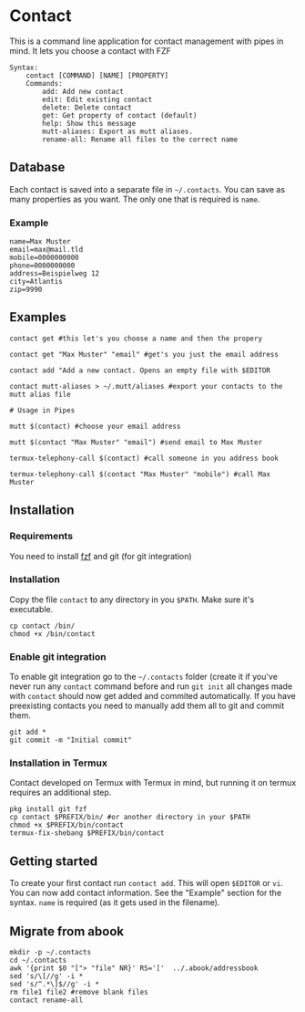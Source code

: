 # Contact

This is a command line application for contact management with pipes in mind. It lets you choose a contact with FZF

```
Syntax:
    contact [COMMAND] [NAME] [PROPERTY]
    Commands:
        add: Add new contact
        edit: Edit existing contact
        delete: Delete contact
        get: Get property of contact (default)
        help: Show this message
        mutt-aliases: Export as mutt aliases.
        rename-all: Rename all files to the correct name
```

## Database

Each contact is saved into a separate file in `~/.contacts`. You can save as many properties as you want. The only one that is required is `name`.

### Example

```
name=Max Muster
email=max@mail.tld
mobile=0000000000
phone=0000000000
address=Beispielweg 12
city=Atlantis
zip=9990
```

## Examples

```
contact get #this let's you choose a name and then the propery

contact get "Max Muster" "email" #get's you just the email address

contact add "Add a new contact. Opens an empty file with $EDITOR

contact mutt-aliases > ~/.mutt/aliases #export your contacts to the mutt alias file

# Usage in Pipes

mutt $(contact) #choose your email address

mutt $(contact "Max Muster" "email") #send email to Max Muster

termux-telephony-call $(contact) #call someone in you address book

termux-telephony-call $(contact "Max Muster" "mobile") #call Max Muster
```

## Installation

### Requirements

You need to install [fzf](https://github.com/junegunn/fzf) and git (for git integration)

### Installation
Copy the file `contact` to any directory in you `$PATH`. Make sure it's executable.
```
cp contact /bin/
chmod +x /bin/contact
```

### Enable git integration
To enable git integration go to the `~/.contacts` folder (create it if you've never run any `contact` command before and run `git init` all changes made with `contact` should now get added and commited automatically. If you have preexisting contacts you need to manually add them all to git and commit them. 

```
git add *
git commit -m "Initial commit"
```

### Installation in Termux

Contact developed on Termux with Termux in mind, but running it on termux requires an additional step.

```
pkg install git fzf
cp contact $PREFIX/bin/ #or another directory in your $PATH
chmod +x $PREFIX/bin/contact
termux-fix-shebang $PREFIX/bin/contact
```

## Getting started

To create your first contact run `contact add`. This will open `$EDITOR` or `vi`. You can now add contact information. See the "Example" section for the syntax. `name` is required (as it gets used in the filename).

## Migrate from abook

```
mkdir -p ~/.contacts
cd ~/.contacts
awk '{print $0 "["> "file" NR}' RS='['  ../.abook/addressbook
sed 's/\[//g' -i *
sed 's/^.*\]$//g' -i *
rm file1 file2 #remove blank files
contact rename-all
```
